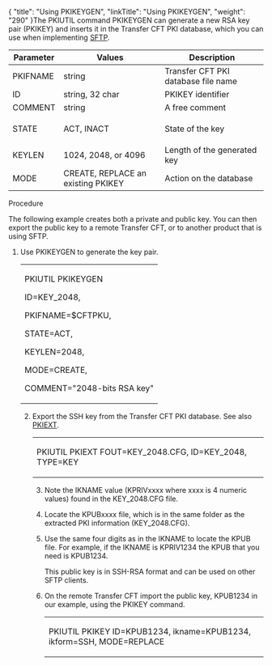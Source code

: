 {
    "title": "Using PKIKEYGEN",
    "linkTitle": "Using PKIKEYGEN",
    "weight": "290"
}The PKIUTIL command PKIKEYGEN can generate a new RSA key pair (PKIKEY) and inserts it in the Transfer CFT PKI database, which you can use when implementing [SFTP](../../../../protocols_start_here/sftp_intro).

<table cellspacing="0">
   <col/>
   <col/>
   <col/>
   <thead>
      <tr>
         <th>Parameter</th>
         <th>Values</th>
         <th>Description</th>
      </tr>
   </thead>
   <tbody>
      <tr>
         <td>PKIFNAME         </td>
         <td>string         </td>
         <td> Transfer CFT PKI database file name         </td>
      </tr>
      <tr>
         <td>ID         </td>
         <td>string, 32 char         </td>
         <td>PKIKEY identifier         </td>
      </tr>
      <tr>
         <td>COMMENT         </td>
         <td>string         </td>
         <td>A free comment         </td>
      </tr>
      <tr>
         <td>STATE         </td>
         <td>
            <p>ACT, INACT</p>
         </td>
         <td>
            <p>State of the key </p>
         </td>
      </tr>
      <tr>
         <td>KEYLEN         </td>
         <td>1024, 2048, or 4096         </td>
         <td>Length of the generated key          </td>
      </tr>
      <tr>
         <td>MODE          </td>
         <td>CREATE, REPLACE an existing PKIKEY         </td>
         <td>Action on the database           </td>
      </tr>
   </tbody>
</table>

Procedure

The following example creates both a private and public key. You can then export the public key to a remote Transfer CFT, or to another product that is using SFTP.

1.  Use PKIKEYGEN to generate the key pair.  
    

    <table cellspacing="0">
   <col/>
   <tbody>
      <tr>
         <td>
            <p>PKIUTIL PKIKEYGEN </p>
            <p> ID=KEY_2048, </p>
            <p> PKIFNAME=$CFTPKU, </p>
            <p> STATE=ACT, </p>
            <p> KEYLEN=2048, </p>
            <p> MODE=CREATE, </p>
            <p> COMMENT="2048-bits RSA key"</p>
         </td>
      </tr>
   </tbody>
</table>

2.  Export the SSH key from the Transfer CFT PKI database. See also [PKIEXT](../pkiext).  
    

    <table cellspacing="0">
   <col/>
   <tbody>
      <tr>
         <td>
            <p>PKIUTIL PKIEXT FOUT=KEY_2048.CFG, ID=KEY_2048, TYPE=KEY</p>
         </td>
      </tr>
   </tbody>
</table>

3.  Note the IKNAME value (KPRIVxxxx where xxxx is 4 numeric values) found in the KEY\_2048.CFG file.

4.  Locate the KPUBxxxx file, which is in the same folder as the extracted PKI information (KEY\_2048.CFG).

5.  Use the same four digits as in the IKNAME to locate the KPUB file. For example, if the IKNAME is KPRIV1234 the KPUB that you need is KPUB1234.  
    This public key is in SSH-RSA format and can be used on other SFTP clients.

6.  On the remote Transfer CFT import the public key, KPUB1234 in our example, using the PKIKEY command.  
    

    <table cellspacing="0">
   <col/>
   <tbody>
      <tr>
         <td>
            <p>PKIUTIL PKIKEY ID=<span>KPUB1234</span>, ikname=<span>KPUB1234</span>, ikform=SSH, MODE=REPLACE</p>
         </td>
      </tr>
   </tbody>
</table>
